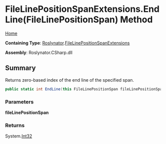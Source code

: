 # FileLinePositionSpanExtensions\.EndLine\(FileLinePositionSpan\) Method

[Home](../../../README.md)

**Containing Type**: [Roslynator](../../README.md)\.[FileLinePositionSpanExtensions](../README.md)

**Assembly**: Roslynator\.CSharp\.dll

## Summary

Returns zero\-based index of the end line of the specified span\.

```csharp
public static int EndLine(this FileLinePositionSpan fileLinePositionSpan)
```

### Parameters

**fileLinePositionSpan**



### Returns

System\.[Int32](https://docs.microsoft.com/en-us/dotnet/api/system.int32)

